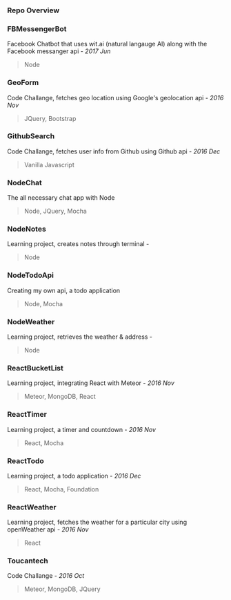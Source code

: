 <h3>Repo Overview</h3>

<h3>FBMessengerBot</h3>
 
Facebook Chatbot that uses wit.ai (natural langauge AI) along with the Facebook messanger api - *2017 Jun*
>Node

<h3>GeoForm</h3>

Code Challange, fetches geo location using Google's geolocation api - *2016 Nov*
>JQuery, Bootstrap

<h3>GithubSearch</h3>

Code Challange, fetches user info from Github using Github api - *2016 Dec*
>Vanilla Javascript
 
<h3>NodeChat</h3>

The all necessary chat app with Node 
>Node, JQuery, Mocha

<h3>NodeNotes</h3>

Learning project, creates notes through terminal - 
>Node

<h3>NodeTodoApi</h3>

Creating my own api, a todo application 
>Node, Mocha

<h3>NodeWeather</h3>

Learning project, retrieves the weather & address - 
>Node

<h3>ReactBucketList</h3>

Learning project, integrating React with Meteor - *2016 Nov*
>Meteor, MongoDB, React 

<h3>ReactTimer</h3>

Learning project, a timer and countdown - *2016 Nov*
>React, Mocha

<h3>ReactTodo</h3>

Learning project, a todo application - *2016 Dec*
>React, Mocha, Foundation 
 
<h3>ReactWeather</h3>

Learning project, fetches the weather for a particular city using openWeather api - *2016 Nov*
>React
 
<h3>Toucantech</h3>
 
Code Challange - *2016 Oct* 
>Meteor, MongoDB, JQuery
